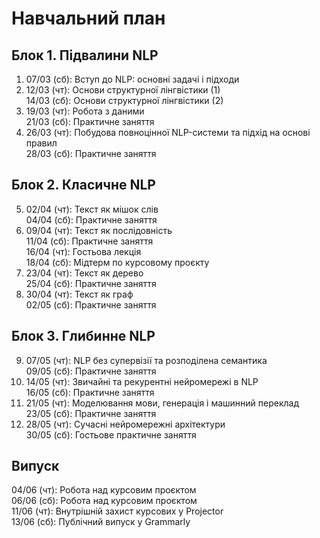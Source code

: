 # Навчальний план

## Блок 1. Підвалини NLP

1. 07/03 (сб): Вступ до NLP: основні задачі і підходи
2. 12/03 (чт): Основи структурної лінгвістики (1)  
   14/03 (сб): Основи структурної лінгвістики (2)
3. 19/03 (чт): Робота з даними  
   21/03 (сб): Практичне заняття
4. 26/03 (чт): Побудова повноцінної NLP-системи та підхід на основі правил  
   28/03 (сб): Практичне заняття

## Блок 2. Класичне NLP

5. 02/04 (чт): Текст як мішок слів  
   04/04 (сб): Практичне заняття
6. 09/04 (чт): Текст як послідовність  
   11/04 (сб): Практичне заняття  
   16/04 (чт): Гостьова лекція  
   18/04 (сб): Мідтерм по курсовому проєкту
7. 23/04 (чт): Текст як дерево  
   25/04 (сб): Практичне заняття
8. 30/04 (чт): Текст як граф  
   02/05 (сб): Практичне заняття

## Блок 3. Глибинне NLP

 9. 07/05 (чт): NLP без супервізії та розподілена семантика  
    09/05 (сб): Практичне заняття
10. 14/05 (чт): Звичайні та рекурентні нейромережі в NLP  
    16/05 (сб): Практичне заняття
11. 21/05 (чт): Моделювання мови, генерація і машинний переклад  
    23/05 (сб): Практичне заняття
12. 28/05 (чт): Сучасні нейромережні архітектури  
    30/05 (сб): Гостьове практичне заняття

## Випуск

04/06 (чт): Робота над курсовим проєктом  
06/06 (сб): Робота над курсовим проєктом  
11/06 (чт): Внутрішній захист курсових у Projector  
13/06 (сб): Публічний випуск у Grammarly
